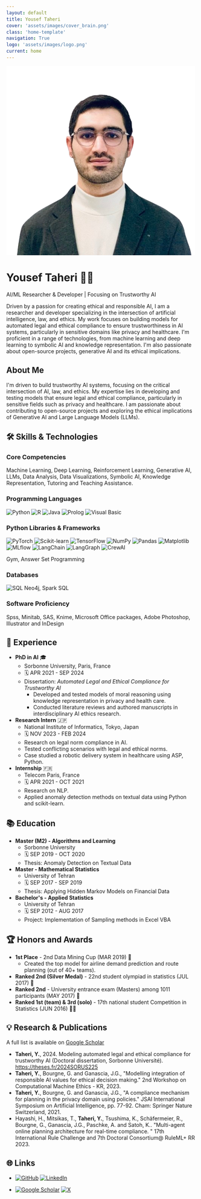 ```yaml
---
layout: default
title: Yousef Taheri
cover: 'assets/images/cover_brain.png'
class: 'home-template'
navigation: True
logo: 'assets/images/logo.png'
current: home
---
```




<!--  Insert Your Photo Here -->
![Your Photo](/assets/images/portrait.png) <!-- Replace with your image path -->

# Yousef Taheri 👨‍💻
AI/ML Researcher & Developer |  Focusing on Trustworthy AI



Driven by a passion for creating ethical and responsible AI, I am a researcher and developer specializing in the intersection of artificial intelligence, law, and ethics. My work focuses on building models for automated legal and ethical compliance to ensure trustworthiness in AI systems, particularly in sensitive domains like privacy and healthcare. I'm proficient in a range of technologies, from machine learning and deep learning to symbolic AI and knowledge representation. I'm also passionate about open-source projects, generative AI and its ethical implications.

## About Me

I'm driven to build trustworthy AI systems, focusing on the critical intersection of AI, law, and ethics. My expertise lies in developing and testing models that ensure legal and ethical compliance, particularly in sensitive fields such as privacy and healthcare. I am passionate about contributing to open-source projects and exploring the ethical implications of Generative AI and Large Language Models (LLMs).

## 🛠️ Skills & Technologies

### Core Competencies

Machine Learning, Deep Learning, Reinforcement Learning, Generative AI, LLMs, Data Analysis, Data Visualizations, Symbolic AI, Knowledge Representation, Tutoring and Teaching Assistance.

### Programming Languages

![Python](https://img.shields.io/badge/Python-3776AB?style=for-the-badge&logo=python&logoColor=white)
![R](https://img.shields.io/badge/R-276DC3?style=for-the-badge&logo=r&logoColor=white)
![Java](https://img.shields.io/badge/Java-ED8B00?style=for-the-badge&logo=java&logoColor=white)
![Prolog](https://img.shields.io/badge/Prolog-blue?style=for-the-badge)
![Visual Basic](https://img.shields.io/badge/Visual%20Basic-007ACC?style=for-the-badge&logo=visual-basic&logoColor=white)

### Python Libraries & Frameworks

![PyTorch](https://img.shields.io/badge/PyTorch-EE4C2C?style=for-the-badge&logo=pytorch&logoColor=white)
![Scikit-learn](https://img.shields.io/badge/Scikit_Learn-F7931E?style=for-the-badge&logo=scikit-learn&logoColor=white)
![TensorFlow](https://img.shields.io/badge/TensorFlow-FF6F00?style=for-the-badge&logo=tensorflow&logoColor=white)
![NumPy](https://img.shields.io/badge/Numpy-777BB4?style=for-the-badge&logo=numpy&logoColor=white)
![Pandas](https://img.shields.io/badge/Pandas-150458?style=for-the-badge&logo=pandas&logoColor=white)
![Matplotlib](https://img.shields.io/badge/Matplotlib-E37726?style=for-the-badge&logo=matplotlib&logoColor=white)
![MLflow](https://img.shields.io/badge/MLflow-000000?style=for-the-badge&logo=mlflow&logoColor=white)
![LangChain](https://img.shields.io/badge/LangChain-3498DB?style=for-the-badge)
![LangGraph](https://img.shields.io/badge/LangGraph-3498DB?style=for-the-badge)
![CrewAI](https://img.shields.io/badge/CrewAI-3498DB?style=for-the-badge)  <!-- Replace with your actual color code -->

Gym,  Answer Set Programming

### Databases

![SQL](https://img.shields.io/badge/SQL-4479A1?style=for-the-badge&logo=database&logoColor=white)
Neo4j, Spark SQL

### Software Proficiency

Spss, Minitab, SAS, Knime, Microsoft Office packages, Adobe Photoshop, Illustrator and InDesign

## 💼 Experience

*   **PhD in AI** 🎓
    *   Sorbonne University, Paris, France
    *   🗓️ APR 2021 - SEP 2024
    *   Dissertation: *Automated Legal and Ethical Compliance for Trustworthy AI*
        *   Developed and tested models of moral reasoning using knowledge representation in privacy and health care.
        *   Conducted literature reviews and authored manuscripts in interdisciplinary AI ethics research.
*   **Research Intern** 🇯🇵
    *   National Institute of Informatics, Tokyo, Japan
    *   🗓️ NOV 2023 - FEB 2024
    *   Research on legal norm compliance in AI.
    *   Tested conflicting scenarios with legal and ethical norms.
    *   Case studied a robotic delivery system in healthcare using ASP, Python.
*   **Internship** 🇫🇷
    *   Telecom Paris, France
    *   🗓️ APR 2021 - OCT 2021
    *   Research on NLP.
    *   Applied anomaly detection methods on textual data using Python and scikit-learn.

## 📚 Education

*   **Master (M2) - Algorithms and Learning**
    *   Sorbonne University
    *   🗓️ SEP 2019 - OCT 2020
    *   Thesis: Anomaly Detection on Textual Data
*   **Master - Mathematical Statistics**
    *   University of Tehran
    *   🗓️ SEP 2017 - SEP 2019
    *   Thesis: Applying Hidden Markov Models on Financial Data
*   **Bachelor's - Applied Statistics**
    *   University of Tehran
    *   🗓️ SEP 2012 - AUG 2017
    *   Project: Implementation of Sampling methods in Excel VBA

## 🏆 Honors and Awards

*   **1st Place** - 2nd Data Mining Cup (MAR 2019) 🥇
    *   Created the top model for airline demand prediction and route planning (out of 40+ teams).
*   **Ranked 2nd (Silver Medal)** - 22nd student olympiad in statistics (JUL 2017) 🥈
*   **Ranked 2nd** - University entrance exam (Masters) among 1011 participants (MAY 2017) 🥈
*   **Ranked 1st (team) & 3rd (solo)** - 17th national student Competition in Statistics (JUN 2016) 🥇🥉

## 💡 Research & Publications

A full list is available on [Google Scholar](https://scholar.google.com/citations?user=YOUR_GOOGLE_SCHOLAR_ID) <!-- Replace with your actual Google Scholar ID -->

*   **Taheri, Y.**, 2024. Modeling automated legal and ethical compliance for trustworthy AI (Doctoral dissertation, Sorbonne Université). https://theses.fr/2024SORUS225
*   **Taheri, Y.**, Bourgne, G. and Ganascia, J.G., "Modelling integration of responsible AI values for ethical decision making." 2nd Workshop on Computational Machine Ethics - KR, 2023.
*   **Taheri, Y.**, Bourgne, G. and Ganascia, J.G., "A compliance mechanism for planning in the privacy domain using policies." JSAI International Symposium on Artificial Intelligence, pp. 77-92. Cham: Springer Nature Switzerland, 2021.
*   Hayashi, H., Mitsikas, T., **Taheri, Y.**, Tsushima, K., Schäfermeier, R., Bourgne, G., Ganascia, J.G., Paschke, A. and Satoh, K.. "Multi-agent online planning architecture for real-time compliance. " 17th International Rule Challenge and 7th Doctoral Consortium@ RuleML+ RR 2023.

## 🌐 Links


* [![GitHub](https://img.shields.io/badge/GitHub-%23121011.svg?logo=github&logoColor=white)](https://github.com/yousef-taheri)
 [![LinkedIn](https://custom-icon-badges.demolab.com/badge/LinkedIn-0A66C2?logo=linkedin-white&logoColor=fff)](https://www.linkedin.com/in/yousef-taheri-0403205a/?_l=en_US)
 
* [![Google Scholar](https://img.shields.io/badge/GoogleScholar-white?logo=googlescholar)](http://scholar.google.com/citations?user=IN72HckAAAAJ)
 [![X](https://img.shields.io/badge/X-blue?logo=x)](https://x.com/youseftaherii)

